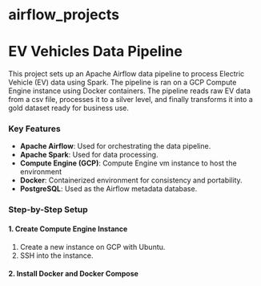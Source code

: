 # airflow_projects
# EV Vehicles Data Pipeline

This project sets up an Apache Airflow data pipeline to process Electric Vehicle (EV) data using Spark. The pipeline is ran on a GCP Compute Engine instance using Docker containers.
The pipeline reads raw EV data from a csv file, processes it to a silver level, and finally transforms it into a gold dataset ready for business use.

### Key Features

- **Apache Airflow**: Used for orchestrating the data pipeline.
- **Apache Spark**: Used for data processing.
- **Compute Engine (GCP)**: Compute Engine vm instance to host the environment
- **Docker**: Containerized environment for consistency and portability.
- **PostgreSQL**: Used as the Airflow metadata database.

### Step-by-Step Setup

#### 1. Create Compute Engine Instance

1. Create a new instance on GCP with Ubuntu.
2. SSH into the instance.

#### 2. Install Docker and Docker Compose


